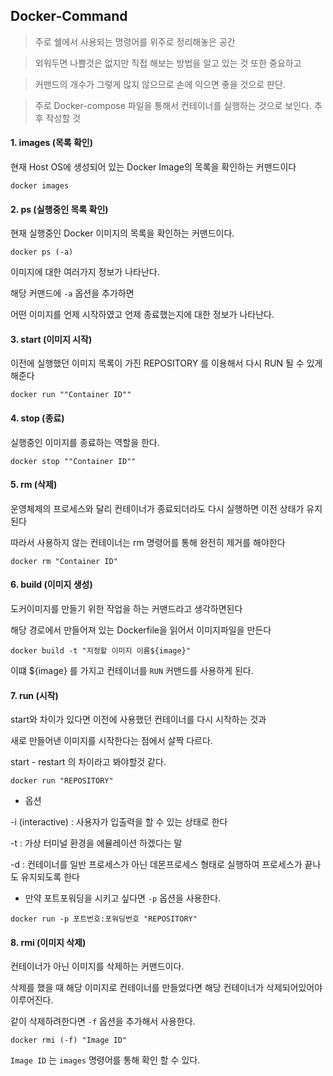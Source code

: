 ## Docker-Command

> 주로 쉘에서 사용되는 명령어를 위주로 정리해놓은 공간

> 외워두면 나쁠것은 없지만 직접 해보는 방법을 알고 있는 것 또한 중요하고

> 커맨드의 개수가 그렇게 많지 않으므로 손에 익으면 좋을 것으로 판단.

> 주로 Docker-compose 파일을 통해서 컨테이너를 실행하는 것으로 보인다. 추후 작성할 것


#### 1. images (목록 확인)

현재 Host OS에 생성되어 있는 Docker Image의 목록을 확인하는 커맨드이다

```
docker images
```


#### 2. ps (실행중인 목록 확인)

현재 실행중인 Docker 이미지의 목록을 확인하는 커맨드이다.
```
docker ps (-a)
```
이미지에 대한 여러가지 정보가 나타난다.

해당 커맨드에 `-a` 옵션을 추가하면 

어떤 이미지를 언제 시작하였고 언제 종료했는지에 대한 정보가 나타난다.


#### 3. start (이미지 시작)

이전에 실행했던 이미지 목록이 가진 REPOSITORY 를 이용해서 다시 RUN 될 수 있게 해준다

```
docker run ""Container ID""
```


#### 4. stop (종료)

실행중인 이미지를 종료하는 역할을 한다.

```
docker stop ""Container ID""
```

#### 5. rm (삭제)

운영체제의 프로세스와 달리 컨테이너가 종료되더라도 다시 실행하면 이전 상태가 유지된다

따라서 사용하지 않는 컨테이너는 rm 명령어를 통해 완전히 제거를 해야한다

```
docker rm "Container ID"
```

#### 6. build (이미지 생성)

도커이미지를 만들기 위한 작업을 하는 커맨드라고 생각하면된다

해당 경로에서 만들어져 있는 Dockerfile을 읽어서 이미지파일을 만든다

```
docker build -t "지정할 이미지 이름${image}"
```

이떄 ${image} 를 가지고 컨테이너를 `RUN` 커맨드를 사용하게 된다.


#### 7. run (시작)

start와 차이가 있다면 이전에 사용했던 컨테이너를 다시 시작하는 것과

새로 만들어낸 이미지를 시작한다는 점에서 살짝 다르다.

start - restart 의 차이라고 봐야할것 같다.

```
docker run "REPOSITORY"
```

+ 옵션

-i  (interactive) : 사용자가 입출력을 할 수 있는 상태로 한다

-t : 가상 터미널 환경을 에뮬레이션 하겠다는 말

-d : 컨테이너를 일반 프로세스가 아닌 데몬프로세스 형태로 실행하여 프로세스가 끝나도 유지되도록 한다

+ 만약 포트포워딩을 시키고 싶다면 `-p` 옵션을 사용한다.

```
docker run -p 포트번호:포워딩번호 "REPOSITORY"
```

#### 8. rmi (이미지 삭제)

컨테이너가 아닌 이미지를 삭제하는 커맨드이다.

삭제를 했을 때 해당 이미지로 컨테이너를 만들었다면 해당 컨테이너가 삭제되어있어야 이루어진다.

같이 삭제하려한다면 `-f` 옵션을 추가해서 사용한다.


```
docker rmi (-f) "Image ID"
```

`Image ID` 는 `images` 명령어를 통해 확인 할 수 있다.
